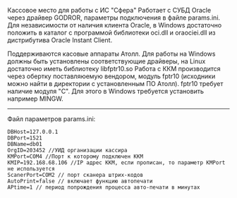 Кассовое место для работы с ИС "Сфера"
    Работает с СУБД Oracle через драйвер GODROR, параметры подключения в файле params.ini. Для независимости от наличия клиента Oracle, в Windows достаточно положить в каталог с программой библиотеки oci.dll и oraociei.dll из дистрибутива Oracle Instant Client.

Поддерживаются касовые аппараты Атолл. Для работы на Windows должны быть установлены соответствующие драйверы, на Linux достаточно иметь библиотеку libfptr10.so
Работа с ККМ производится через обертку поставляюемую вендором, модуль fptr10 (исходники можно найти в директории с установленным ПО Атолл). fptr10 требует наличие модуля "C". Для этого в Windows требуется установить например MINGW.

____

Файл параметров params.ini:  
>>
    DBHost=127.0.0.1  
    DBPort=1521  
    DBName=db01  
    OrgID=203452 //УИД организации кассира  
    KMPort=COM4 //Порт к которому подключен ККМ  
    KMIP=192.168.68.106 //IP адрес ККМ, если прописан, то параметр KMPort не используется  
    ScanerPort=COM2 // порт сканера штрих-кодов  
    AutoPrint=false // включает функцию автопечати  
    APtime=1 // период попрождения процесса авто-печати в минутах  
>>